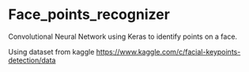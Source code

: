 # Face_points_recognizer
Convolutional Neural Network using Keras to identify points on a face.

Using dataset from kaggle
https://www.kaggle.com/c/facial-keypoints-detection/data

